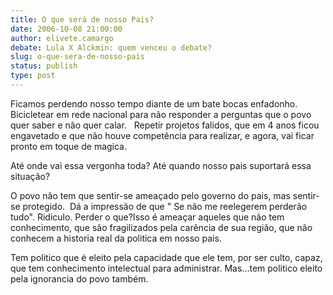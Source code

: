 ```yaml
---
title: O que será de nosso Pais?
date: 2006-10-08 21:00:00
author: elivete.camargo
debate: Lula X Alckmin: quem venceu o debate?
slug: o-que-sera-de-nosso-pais
status: publish 
type: post
---
```


Ficamos perdendo nosso tempo diante de um bate bocas enfadonho.  Bicicletear em rede nacional para não responder a perguntas que o povo quer saber e não quer calar.   Repetir projetos falidos, que em 4 anos ficou engavetado e que não houve competência para realizar, e agora, vai ficar pronto em toque de magica.


Até onde vai essa vergonha toda? Até quando nosso pais suportará essa situação?


O povo não tem que sentir-se ameaçado pelo governo do pais, mas sentir-se protegido.  Dá a impressão de que " Se não me reelegerem perderão tudo". Ridiculo. Perder o que?Isso é ameaçar aqueles que não tem conhecimento, que são fragilizados pela carência de sua região, que não conhecem a historia real da politica em nosso pais.


Tem politico que é eleito pela capacidade que ele tem, por ser culto, capaz, que tem conhecimento intelectual para administrar. Mas...tem politico eleito pela ignorancia do povo também.


 


 


 


 



